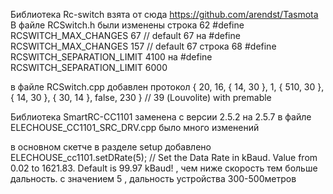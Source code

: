 Библиотека Rc-switch взята от сюда https://github.com/arendst/Tasmota
В файле RCSwitch.h были изменены
строка 62 #define RCSWITCH_MAX_CHANGES 67 // default 67  на #define RCSWITCH_MAX_CHANGES 157        // default 67
строка 68 #define RCSWITCH_SEPARATION_LIMIT 4100 на #define RCSWITCH_SEPARATION_LIMIT 6000

в файле RCSwitch.cpp
добавлен протокол 
{ 20,  16, { 14, 30 }, 1, { 510,  30 }, { 14,  30 }, { 30, 14 }, false,  230 }  // 39 (Louvolite) with premable

Библиотека SmartRC-CC1101 заменена с версии 2.5.2 на 2.5.7 
в файле ELECHOUSE_CC1101_SRC_DRV.cpp было много изменений


в основном скетче в разделе setup добавлено   ELECHOUSE_cc1101.setDRate(5);       // Set the Data Rate in kBaud. Value from 0.02 to 1621.83. Default is 99.97 kBaud! , чем ниже скорость тем больше дальность. с значением 5 , дальность устройства 300-500метров
